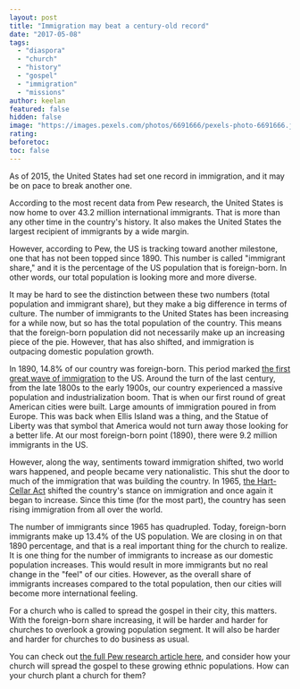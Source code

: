 ```yaml
---
layout: post
title: "Immigration may beat a century-old record"
date: "2017-05-08"
tags: 
  - "diaspora"
  - "church"
  - "history"
  - "gospel"
  - "immigration"
  - "missions"
author: keelan
featured: false
hidden: false
image: "https://images.pexels.com/photos/6691666/pexels-photo-6691666.jpeg?auto=compress&cs=tinysrgb&w=1260&h=750&dpr=1"
rating:
beforetoc:
toc: false
---
```


As of 2015, the United States had set one record in immigration, and it may be on pace to break another one.

According to the most recent data from Pew research, the United States is now home to over 43.2 million international immigrants. That is more than any other time in the country's history. It also makes the United States the largest recipient of immigrants by a wide margin.

However, according to Pew, the US is tracking toward another milestone, one that has not been topped since 1890. This number is called "immigrant share," and it is the percentage of the US population that is foreign-born. In other words, our total population is looking more and more diverse.

It may be hard to see the distinction between these two numbers (total population and immigrant share), but they make a big difference in terms of culture. The number of immigrants to the United States has been increasing for a while now, but so has the total population of the country. This means that the foreign-born population did not necessarily make up an increasing piece of the pie. However, that has also shifted, and immigration is outpacing domestic population growth.

In 1890, 14.8% of our country was foreign-born. This period marked [the first great wave of immigration](http://blog.keelancook.com/2016/05/in-the-news-interactive-map-of-every-immigrant-since-1820.html) to the US. Around the turn of the last century, from the late 1800s to the early 1900s, our country experienced a massive population and industrialization boom. That is when our first round of great American cities were built. Large amounts of immigration poured in from Europe. This was back when Ellis Island was a thing, and the Statue of Liberty was that symbol that America would not turn away those looking for a better life. At our most foreign-born point (1890), there were 9.2 million immigrants in the US.

However, along the way, sentiments toward immigration shifted, two world wars happened, and people became very nationalistic. This shut the door to much of the immigration that was building the country. In 1965, [the Hart-Cellar Act](http://blog.keelancook.com/2015/10/in-the-news-what-happened-to-cause-immigration-to-explode.html) shifted the country's stance on immigration and once again it began to increase. Since this time (for the most part), the country has seen rising immigration from all over the world.

The number of immigrants since 1965 has quadrupled. Today, foreign-born immigrants make up 13.4% of the US population. We are closing in on that 1890 percentage, and that is a real important thing for the church to realize. It is one thing for the number of immigrants to increase as our domestic population increases. This would result in more immigrants but no real change in the "feel" of our cities. However, as the overall share of immigrants increases compared to the total population, then our cities will become more international feeling.

For a church who is called to spread the gospel in their city, this matters. With the foreign-born share increasing, it will be harder and harder for churches to overlook a growing population segment. It will also be harder and harder for churches to do business as usual.

You can check out [the full Pew research article here](http://www.pewresearch.org/fact-tank/2017/05/03/key-findings-about-u-s-immigrants/?utm_content=buffer95f89&utm_medium=social&utm_source=twitter.com&utm_campaign=buffer), and consider how your church will spread the gospel to these growing ethnic populations. How can your church plant a church for them?
